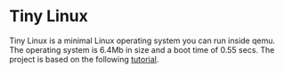 # Tiny Linux
Tiny Linux is a minimal Linux operating system you can run inside qemu. The operating system is 6.4Mb in size and a boot time of 0.55 secs. The project is based on the following [tutorial](http://mgalgs.github.io/2015/05/16/how-to-build-a-custom-linux-kernel-for-qemu-2015-edition.html).

